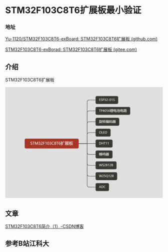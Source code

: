 # STM32F103C8T6扩展板最小验证



### 地址

[Yu-1120/STM32F103C8T6-exBoard: STM32F103C8T6扩展板 (github.com)](https://github.com/Yu-1120/STM32F103C8T6-exBoard)



[STM32F103C8T6-exBorad: STM32F103C8T6扩展板 (gitee.com)](https://gitee.com/its-a-slap/STM32F103C8T6-exBorad)





## 介绍



STM32F103C8T6扩展板



![image-20231217215333487](README.assets/image-20231217215333487.png)







## 文章

[STM32F103C8T6简介（1）-CSDN博客](https://blog.csdn.net/Yu19865187485/article/details/135954195)





## 参考B站江科大

